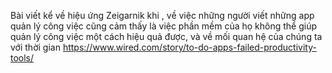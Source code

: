 Bài viết kể về hiệu ứng Zeigarnik khi , về việc những người viết những app quản lý công việc cũng cảm thấy là việc phần mềm của họ không thể giúp quản lý công việc một cách hiệu quả được, và về mối quan hệ của chúng ta với thời gian
https://www.wired.com/story/to-do-apps-failed-productivity-tools/